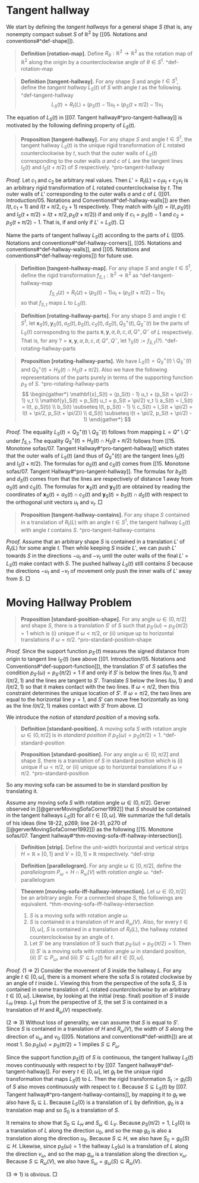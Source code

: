 # Tangent hallway

We start by defining the _tangent hallways_ for a general shape $S$ (that is, any nonempty compact subset $S$ of $\mathbb{R}^2$ by [[05. Notations and conventions#^def-shape]]).

> __Definition [rotation-map].__ Define $R_\theta : \mathbb{R}^2 \to \mathbb{R}^2$ as the rotation map of $\mathbb{R}^2$ along the origin by a counterclockwise angle of $\theta \in S^1$. ^def-rotation-map

> __Definition [tangent-hallway].__ For any shape $S$ and angle $t \in S^1$, define the _tangent hallway_ $L_S(t)$ of $S$ with angle $t$ as the following. ^def-tangent-hallway
$$
L_S(t) = R_t(L) + (p_S(t) - 1)  u_t + (p_S(t + \pi/2) - 1) v_t
$$

The equation of $L_S(t)$ in [[07. Tangent hallway#^pro-tangent-hallway]] is motivated by the following defining property of $L_S(t)$.

> __Proposition [tangent-hallway].__ For any shape $S$ and angle $t \in S^1$, the tangent hallway $L_S(t)$ is the unique rigid transformation of $L$ rotated counterclockwise by $t$, such that the outer walls of $L_S(t)$ corresponding to the outer walls $a$ and $c$ of $L$ are the tangent lines $l_S(t)$ and $l_S(t + \pi/2)$ of $S$ respectively. ^pro-tangent-hallway

_Proof._ Let $c_1$ and $c_2$ be arbitrary real values. Then $L' = R_t(L) + c_1 u_t + c_2 v_t$ is an arbitrary rigid transformation of $L$ rotated counterclockwise by $t$. The outer walls of $L'$ corresponding to the outer walls $a$ and $c$ of $L$ ([[01. Introduction/05. Notations and Conventions#^def-hallway-walls]]) are then $l(t, c_1 + 1)$ and $l(t + \pi/2, c_2 + 1)$ respectively. They match with $l_S(t) = l(t, p_S(t))$ and $l_S(t + \pi/2) = l(t + \pi/2, p_S(t + \pi/2))$ if and only if $c_1 = p_S(t) - 1$ and $c_2 = p_S(t + \pi/2) - 1$. That is, if and only if $L' = L_S(t)$. □

Name the parts of tangent hallway $L_S(t)$ according to the parts of $L$ ([[05. Notations and conventions#^def-hallway-corners]], [[05. Notations and conventions#^def-hallway-walls]], and [[05. Notations and conventions#^def-hallway-regions]]) for future use.

> __Definition [tangent-hallway-map].__ For any shape $S$ and angle $t \in S^1$, define the rigid transformation $f_{S, t} : \mathbb{R}^2 \to \mathbb{R}^2$ as ^def-tangent-hallway-map
$$
f_{S, t}(z) = R_t(z) + (p_S(t) - 1)  u_t + (p_S(t + \pi/2) - 1) v_t
$$
> so that $f_{S, t}$ maps $L$ to $L_S(t)$.

> __Definition [rotating-hallway-parts].__ For any shape $S$ and angle $t \in S^1$, let $\mathbf{x}_S(t), \mathbf{y}_S(t), a_S(t), b_S(t), c_S(t), d_S(t), Q^+_S(t), Q^-_S(t)$ be the parts of $L_S(t)$ corresponding to the parts $\mathbf{x}, \mathbf{y}, a, b, c, d, Q^+, Q^-$ of $L$ respectively. That is, for any $? = \mathbf{x}, \mathbf{y}, a, b, c, d, Q^+, Q^-$, let $?_S(t) := f_{S, t}(?)$. ^def-rotating-hallway-parts

> __Proposition [rotating-hallway-parts].__ We have $L_S(t) = Q_S^+(t) \setminus Q_S^-(t)$ and $Q^+_S(t) = H_S(t) \cap H_S(t + \pi/2)$. Also we have the following representations of the parts purely in terms of the supporting function $p_S$ of $S$. ^pro-rotating-hallway-parts
$$
\begin{gather*}
\mathbf{x}_S(t) = (p_S(t) - 1) u_t + (p_S(t + \pi/2) - 1) v_t \\
\mathbf{y}_S(t) = p_S(t) u_t + p_S(t + \pi/2) v_t \\
a_S(t) = l_S(t) = l(t, p_S(t)) \\
b_S(t) \subseteq l(t, p_S(t) - 1) \\
c_S(t) = l_S(t + \pi/2) = l(t + \pi/2, p_S(t + \pi/2)) \\
d_S(t) \subseteq l(t + \pi/2, p_S(t + \pi/2) - 1)
\end{gather*}
$$

_Proof._ The equality $L_S(t) = Q_S^+(t) \setminus Q_S^-(t)$ follows from mapping $L = Q^+ \setminus Q^-$ under $f_{S, t}$. The equality $Q^+_S(t) = H_S(t) \cap H_S(t + \pi/2)$ follows from [[15. Monotone sofas/07. Tangent Hallway#^pro-tangent-hallway]] which states that the outer walls of $L_S(t)$ (and thus of $Q_S^+(t)$) are the tangent lines $l_S(t)$ and $l_S(t + \pi/2)$. The formulas for $a_S(t)$ and $c_S(t)$ comes from [[15. Monotone sofas/07. Tangent Hallway#^pro-tangent-hallway]]. The formulas for $b_S(t)$ and $d_S(t)$ comes from that the lines are respectively of distance 1 away from $a_S(t)$ and $c_S(t)$. The formulas for $\mathbf{x}_S(t)$ and $\mathbf{y}_S(t)$ are obtained by reading the coordinates of $\mathbf{x}_S(t) = a_S(t) \cap c_S(t)$ and $\mathbf{y}_S(t) = b_S(t) \cap d_S(t)$ with respect to the orthogonal unit vectors $u_t$ and $v_t$. □

> __Proposition [tangent-hallway-contains].__ For any shape $S$ contained in a translation of $R_t(L)$ with an angle $t \in S^1$, the tangent hallway $L_S(t)$ with angle $t$ contains $S$. ^pro-tangent-hallway-contains

_Proof._ Assume that an arbitrary shape $S$ is contained in a translation $L'$ of $R_t(L)$ for some angle $t$. Then while keeping $S$ inside $L'$, we can push $L'$ towards $S$ in the directions $-u_t$ and $-v_t$ until the outer walls of the final $L' = L_S(t)$ make contact with $S$. The pushed hallway $L_S(t)$ still contains $S$ because the directions $-u_t$ and $-v_t$ of movement only push the inner walls of $L'$ away from $S$. □

# Moving Hallway Problem

> __Proposition [standard-position-shape].__ For any angle $\omega \in (0, \pi/2]$ and shape $S$, there is a translation $S'$ of $S$ such that $p_{S'}(\omega) = p_{S'}(\pi/2) = 1$ which is (i) unique if $\omega < \pi/2$, or (ii) unique up to horizontal translations if $\omega = \pi/2$. ^pro-standard-position-shape

_Proof._ Since the support function $p_{S'}(t)$ measures the signed distance from origin to tangent line $l_{S'}(t)$ (see above [[01. Introduction/05. Notations and Conventions#^def-support-function]]), the translation $S'$ of $S$ satisfies the condition $p_{S'}(\omega) = p_{S'}(\pi/2) = 1$ if and only if $S'$ is below the lines $l(\omega, 1)$ and $l(\pi/2, 1)$ and the lines are tangent to $S'$. Translate $S$ below the lines $l(\omega, 1)$ and $l(\pi/2, 1)$ so that it makes contact with the two lines. If $\omega < \pi/2$, then this constraint determines the unique location of $S'$. If $\omega = \pi/2$, the two lines are equal to the horizontal line $y=1$, and $S'$ can move free horizontally as long as the line $l(\pi/2, 1)$ makes contact with $S'$ from above. □

We introduce the notion of _standard position_ of a moving sofa.

> __Definition [standard-position].__ A moving sofa $S$ with rotation angle $\omega \in (0, \pi/2]$ is in _standard position_ if $p_S(\omega) = p_S(\pi/2) = 1$. ^def-standard-position

> __Proposition [standard-position].__ For any angle $\omega \in (0, \pi/2]$ and shape $S$, there is a translation of $S$ in standard position which is (i) unique if $\omega < \pi/2$, or (ii) unique up to horizontal translations if $\omega = \pi/2$. ^pro-standard-position



So any moving sofa can be assumed to be in standard position by translating it.

Assume any moving sofa $S$ with rotation angle $\omega \in (0, \pi/2]$. Gerver observed in [[@gerverMovingSofaCorner1992]] that $S$ should be contained in the tangent hallways $L_S(t)$ for all $t \in [0, \omega]$. We summarize the full details of his ideas (line 18-22, p269; line 24-31, p270 of [[@gerverMovingSofaCorner1992]]) as the following [[15. Monotone sofas/07. Tangent hallway#^thm-moving-sofa-iff-hallway-intersection]].

> __Definition [strip].__ Define the unit-width horizontal and vertical strips $H = \mathbb{R} \times [0, 1]$ and $V = [0, 1] \times \mathbb{R}$ respectively. ^def-strip

> __Definition [parallelogram].__ For any angle $\omega \in [0, \pi/2]$, define the _parallelogram_ $P_\omega = H \cap R_\omega(V)$ with _rotation angle_ $\omega$. ^def-parallelogram

> __Theorem [moving-sofa-iff-hallway-intersection].__ Let $\omega \in (0, \pi/2]$ be an arbitrary angle. For a connected shape $S$, the followings are equivalent. ^thm-moving-sofa-iff-hallway-intersection
> 
> 1. $S$ is a moving sofa with rotation angle $\omega$.
> 2. $S$ is contained in a translation of $H$ and $R_\omega(V)$. Also, for every $t \in [0, \omega]$, $S$ is contained in a translation of $R_t(L)$, the hallway rotated counterclockwise by an angle of $t$.
> 3. Let $S'$ be any translation of $S$ such that $p_{S'}(\omega) = p_{S'}(\pi/2) = 1$. Then (i) $S'$ is a moving sofa with rotation angle $\omega$ in standard position, (ii) $S' \subseteq P_\omega$, and (iii) $S' \subseteq L_S(t)$ for all $t \in [0, \omega]$.

_Proof._ (1 $\Rightarrow$ 2) Consider the movement of $S$ inside the hallway $L$. For any angle $t \in [0, \omega]$, there is a moment where the sofa $S$ is rotated clockwise by an angle of $t$ inside $L$. Viewing this from the perspective of the sofa $S$, $S$ is contained in some translation of $L$ rotated _counterclockwise_ by an arbitrary $t \in [0, \omega]$. Likewise, by looking at the initial (resp. final) position of $S$ inside $L_H$ (resp. $L_V$) from the perspective of $S$, the set $S$ is contained in a translation of $H$ and $R_\omega(V)$ respectively.

(2 $\Rightarrow$ 3) Without loss of generality, we can assume that $S$ is equal to $S'$. Since $S$ is contained in a translation of $H$ and $R_\omega(V)$, the width of $S$ along the direction of $u_\omega$ and $v_0$ ([[05. Notations and conventions#^def-width]]) are at most 1. So $p_S(\omega) = p_S(\pi/2) = 1$ implies $S \subseteq P_\omega$.

Since the support function $p_S(t)$ of $S$ is continuous, the tangent hallway $L_S(t)$ moves continuously with respect to $t$ by [[07. Tangent hallway#^def-tangent-hallway]]. For every $t \in [0, \omega]$, let $g_t$ be the unique rigid transformation that maps $L_S(t)$ to $L$. Then the rigid transformation $S_t := g_t(S)$ of $S$ also moves continuously with respect to $t$. Because $S \subseteq L_S(t)$ by [[07. Tangent hallway#^pro-tangent-hallway-contains]], by mapping it to $g_t$ we also have $S_t \subseteq L$. Because $L_S(0)$ is a translation of $L$ by definition, $g_0$ is a translation map and so $S_0$ is a translation of $S$.

It remains to show that $S_0 \subseteq L_H$ and $S_\omega \in L_V$. Because $p_S(\pi/2) = 1$, $L_S(0)$ is a translation of $L$ along the direction $u_0$, and so the map $g_0$ is also a translation along the direction $u_0$. Because $S \subseteq H$, we also have $S_0 = g_0(S) \subseteq H$. Likewise, since $p_S(\omega) = 1$ the hallway $L_S(\omega)$ is a translation of $L$ along the direction $v_\omega$, and so the map $g_\omega$ is a translation along the direction $v_\omega$. Because $S \subseteq R_\omega(V)$, we also have $S_\omega = g_\omega(S) \subseteq R_\omega(V)$.

(3 $\Rightarrow$ 1) is obvious. □